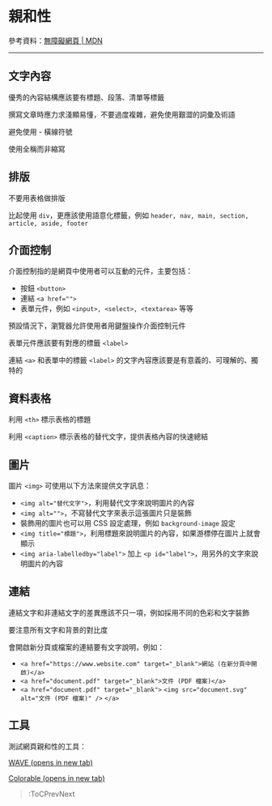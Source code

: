 # 親和性

參考資料：[無障礙網頁 | MDN](https://developer.mozilla.org/zh-TW/docs/Web/Accessibility)

---

## 文字內容

優秀的內容結構應該要有標題、段落、清單等標籤

撰寫文章時應力求淺顯易懂，不要過度複雜，避免使用艱澀的詞彙及術語

避免使用 - 橫線符號

使用全稱而非縮寫

## 排版

不要用表格做排版

比起使用 `div`，更應該使用語意化標籤，例如 `header, nav, main, section, article, aside, footer`

## 介面控制

介面控制指的是網頁中使用者可以互動的元件，主要包括：

* 按鈕 `<button>`
* 連結 `<a href="">`
* 表單元件，例如 `<input>, <select>, <textarea>` 等等

預設情況下，瀏覽器允許使用者用鍵盤操作介面控制元件

表單元件應該要有對應的標籤 `<label>`

連結 `<a>` 和表單中的標籤 `<label>` 的文字內容應該要是有意義的、可理解的、獨特的

## 資料表格

利用 `<th>` 標示表格的標題

利用 `<caption>` 標示表格的替代文字，提供表格內容的快速總結

## 圖片

圖片 `<img>` 可使用以下方法來提供文字訊息：

* `<img alt="替代文字">`，利用替代文字來說明圖片的內容
* `<img alt="">`，不寫替代文字來表示這張圖片只是裝飾
* 裝飾用的圖片也可以用 CSS 設定處理，例如 `background-image` 設定
* `<img title="標題">`，利用標題來說明圖片的內容，如果游標停在圖片上就會顯示
* `<img aria-labelledby="label">` 加上 `<p id="label">`，用另外的文字來說明圖片的內容

## 連結

連結文字和非連結文字的差異應該不只一項，例如採用不同的色彩和文字裝飾

要注意所有文字和背景的對比度

會開啟新分頁或檔案的連結要有文字說明，例如：

* `<a href="https://www.website.com" target="_blank">網站 (在新分頁中開啟)</a>`
* `<a href="document.pdf" target="_blank">文件 (PDF 檔案)</a>`
* `<a href="document.pdf" target="_blank">` `<img src="document.svg" alt="文件 (PDF 檔案)" />` `</a>`

## 工具

測試網頁親和性的工具：

[WAVE (opens in new tab)](https://wave.webaim.org/)

[Colorable (opens in new tab)](https://colorable.jxnblk.com/)

> :ToCPrevNext